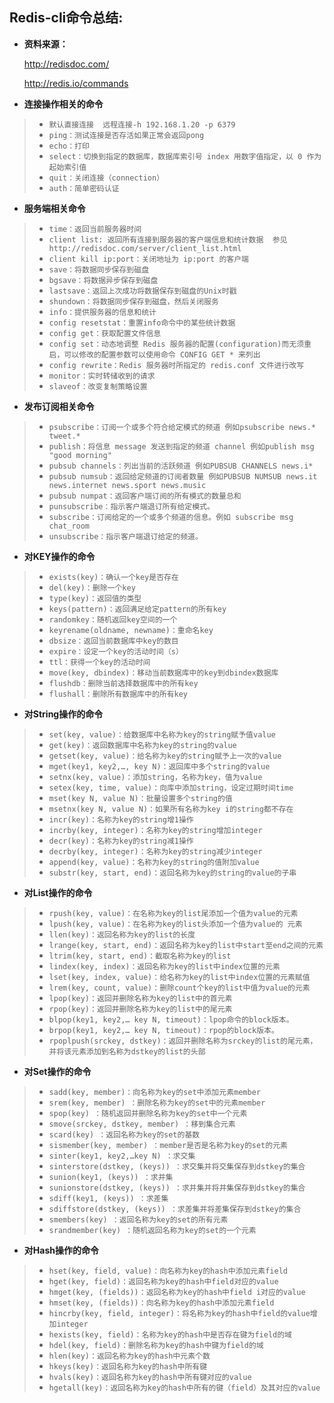 Redis-cli命令总结:
------------------------------

* **资料来源：**

	http://redisdoc.com/
	
	http://redis.io/commands

 

* **连接操作相关的命令**

> +  `默认直接连接  远程连接-h 192.168.1.20 -p 6379`
> +  `ping：测试连接是否存活如果正常会返回pong`
> +  `echo：打印`
> +  `select：切换到指定的数据库，数据库索引号 index 用数字值指定，以 0 作为起始索引值`
> +  `quit：关闭连接（connection）`
> +  `auth：简单密码认证`

* **服务端相关命令**

> +  `time：返回当前服务器时间`
> +  `client list: 返回所有连接到服务器的客户端信息和统计数据  参见http://redisdoc.com/server/client_list.html`
> +  `client kill ip:port：关闭地址为 ip:port 的客户端`
> +  `save：将数据同步保存到磁盘`
> +  `bgsave：将数据异步保存到磁盘`
> +  `lastsave：返回上次成功将数据保存到磁盘的Unix时戳`
> +  `shundown：将数据同步保存到磁盘，然后关闭服务`
> +  `info：提供服务器的信息和统计`
> +  `config resetstat：重置info命令中的某些统计数据`
> +  `config get：获取配置文件信息`
> +  `config set：动态地调整 Redis 服务器的配置(configuration)而无须重启，可以修改的配置参数可以使用命令 CONFIG GET * 来列出`
> +  `config rewrite：Redis 服务器时所指定的 redis.conf 文件进行改写`
> +  `monitor：实时转储收到的请求`
> +  `slaveof：改变复制策略设置`

* **发布订阅相关命令**

> +  `psubscribe：订阅一个或多个符合给定模式的频道 例如psubscribe news.* tweet.*`
> +  `publish：将信息 message 发送到指定的频道 channel 例如publish msg "good morning"`
> +  `pubsub channels：列出当前的活跃频道 例如PUBSUB CHANNELS news.i*`
> +  `pubsub numsub：返回给定频道的订阅者数量 例如PUBSUB NUMSUB news.it news.internet news.sport news.music`
> +  `pubsub numpat：返回客户端订阅的所有模式的数量总和`
> +  `punsubscribe：指示客户端退订所有给定模式。`
> +  `subscribe：订阅给定的一个或多个频道的信息。例如 subscribe msg chat_room`
> +  `unsubscribe：指示客户端退订给定的频道。`

* **对KEY操作的命令**

> +  `exists(key)：确认一个key是否存在`
> +  `del(key)：删除一个key`
> +  `type(key)：返回值的类型`
> +  `keys(pattern)：返回满足给定pattern的所有key`
> +  `randomkey：随机返回key空间的一个`
> +  `keyrename(oldname, newname)：重命名key`
> +  `dbsize：返回当前数据库中key的数目`
> +  `expire：设定一个key的活动时间（s）`
> +  `ttl：获得一个key的活动时间`
> +  `move(key, dbindex)：移动当前数据库中的key到dbindex数据库`
> +  `flushdb：删除当前选择数据库中的所有key`
> +  `flushall：删除所有数据库中的所有key
`
* **对String操作的命令**

> +  `set(key, value)：给数据库中名称为key的string赋予值value`
> +  `get(key)：返回数据库中名称为key的string的value`
> +  `getset(key, value)：给名称为key的string赋予上一次的value`
> +  `mget(key1, key2,…, key N)：返回库中多个string的value`
> +  `setnx(key, value)：添加string，名称为key，值为value`
> +  `setex(key, time, value)：向库中添加string，设定过期时间time`
> +  `mset(key N, value N)：批量设置多个string的值`
> +  `msetnx(key N, value N)：如果所有名称为key i的string都不存在`
> +  `incr(key)：名称为key的string增1操作`
> +  `incrby(key, integer)：名称为key的string增加integer`
> +  `decr(key)：名称为key的string减1操作`
> +  `decrby(key, integer)：名称为key的string减少integer`
> +  `append(key, value)：名称为key的string的值附加value`
> +  `substr(key, start, end)：返回名称为key的string的value的子串`

* **对List操作的命令**

> +  `rpush(key, value)：在名称为key的list尾添加一个值为value的元素`
> +  `lpush(key, value)：在名称为key的list头添加一个值为value的 元素`
> +  `llen(key)：返回名称为key的list的长度`
> +  `lrange(key, start, end)：返回名称为key的list中start至end之间的元素`
> +  `ltrim(key, start, end)：截取名称为key的list`
> +  `lindex(key, index)：返回名称为key的list中index位置的元素`
> +  `lset(key, index, value)：给名称为key的list中index位置的元素赋值`
> +  `lrem(key, count, value)：删除count个key的list中值为value的元素`
> +  `lpop(key)：返回并删除名称为key的list中的首元素`
> +  `rpop(key)：返回并删除名称为key的list中的尾元素`
> +  `blpop(key1, key2,… key N, timeout)：lpop命令的block版本。`
> +  `brpop(key1, key2,… key N, timeout)：rpop的block版本。`
> +  `rpoplpush(srckey, dstkey)：返回并删除名称为srckey的list的尾元素，并将该元素添加到名称为dstkey的list的头部`

* **对Set操作的命令**

> +  `sadd(key, member)：向名称为key的set中添加元素member`
> +  `srem(key, member) ：删除名称为key的set中的元素member`
> +  `spop(key) ：随机返回并删除名称为key的set中一个元素`
> +  `smove(srckey, dstkey, member) ：移到集合元素`
> +  `scard(key) ：返回名称为key的set的基数`
> +  `sismember(key, member) ：member是否是名称为key的set的元素`
> +  `sinter(key1, key2,…key N) ：求交集`
> +  `sinterstore(dstkey, (keys)) ：求交集并将交集保存到dstkey的集合`
> +  `sunion(key1, (keys)) ：求并集`
> +  `sunionstore(dstkey, (keys)) ：求并集并将并集保存到dstkey的集合`
> +  `sdiff(key1, (keys)) ：求差集	`
> +  `sdiffstore(dstkey, (keys)) ：求差集并将差集保存到dstkey的集合`
> +  `smembers(key) ：返回名称为key的set的所有元素`
> +  `srandmember(key) ：随机返回名称为key的set的一个元素`

* **对Hash操作的命令**

> +  `hset(key, field, value)：向名称为key的hash中添加元素field`
> +  `hget(key, field)：返回名称为key的hash中field对应的value`
> +  `hmget(key, (fields))：返回名称为key的hash中field i对应的value`
> +  `hmset(key, (fields))：向名称为key的hash中添加元素field`
> +  `hincrby(key, field, integer)：将名称为key的hash中field的value增加integer`
> +  `hexists(key, field)：名称为key的hash中是否存在键为field的域`
> +  `hdel(key, field)：删除名称为key的hash中键为field的域`
> +  `hlen(key)：返回名称为key的hash中元素个数`
> +  `hkeys(key)：返回名称为key的hash中所有键`
> +  `hvals(key)：返回名称为key的hash中所有键对应的value`
> +  `hgetall(key)：返回名称为key的hash中所有的键（field）及其对应的value`